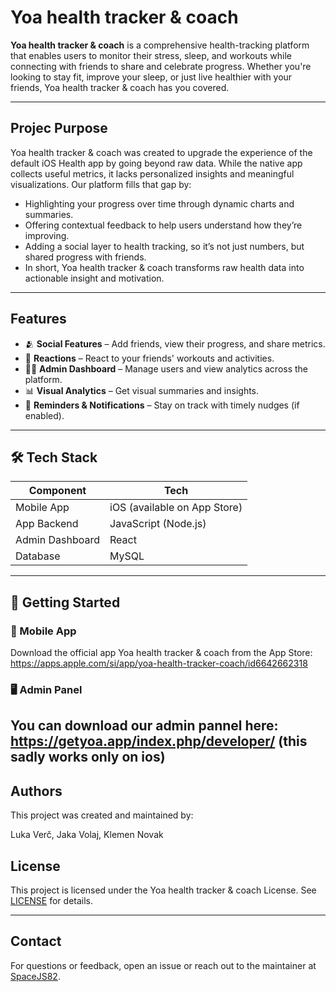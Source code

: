 # Yoa health tracker & coach

**Yoa health tracker & coach** is a comprehensive health-tracking platform that enables users to monitor their stress, sleep, and workouts while connecting with friends to share and celebrate progress. Whether you're looking to stay fit, improve your sleep, or just live healthier with your friends, Yoa health tracker & coach has you covered.

---
## Projec Purpose

Yoa health tracker & coach was created to upgrade the experience of the default iOS Health app by going beyond raw data. While the native app collects useful metrics, it lacks personalized insights and meaningful visualizations. Our platform fills that gap by:

- Highlighting your progress over time through dynamic charts and summaries.
- Offering contextual feedback to help users understand how they’re improving.
- Adding a social layer to health tracking, so it’s not just numbers, but shared progress with friends.
- In short, Yoa health tracker & coach transforms raw health data into actionable insight and motivation.

---
##  Features


- 🫂 **Social Features** – Add friends, view their progress, and share metrics.
- 💬 **Reactions** – React to your friends' workouts and activities.
- 🧑‍💻 **Admin Dashboard** – Manage users and view analytics across the platform.
- 📊 **Visual Analytics** – Get visual summaries and insights.
- 🔔 **Reminders & Notifications** – Stay on track with timely nudges (if enabled).

---

## 🛠 Tech Stack

| Component         | Tech                         |
|------------------|------------------------------|
| Mobile App       | iOS (available on App Store) |
| App Backend      | JavaScript (Node.js)         |
| Admin Dashboard  | React                        |
| Database         | MySQL                        |

---

## 🚀 Getting Started

### 📲 Mobile App
Download the official app Yoa health tracker & coach from the App Store: https://apps.apple.com/si/app/yoa-health-tracker-coach/id6642662318

### 🖥 Admin Panel

You can download our admin pannel here: https://getyoa.app/index.php/developer/
(this sadly works only on ios)
---

## Authors

This project was created and maintained by:

Luka Verč,
Jaka Volaj, 
Klemen Novak 

## License

This project is licensed under the Yoa health tracker & coach License. See [LICENSE](./License.txt) for details.

---

## Contact

For questions or feedback, open an issue or reach out to the maintainer at [SpaceJS82](https://github.com/SpaceJS82).
